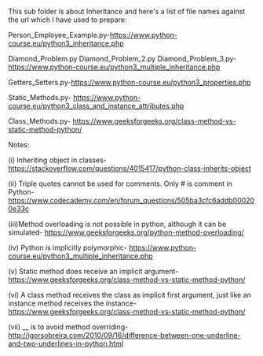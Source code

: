 This sub folder is about Inheritance and here's a list of file names against
the url which I have used to prepare:

Person_Employee_Example.py-https://www.python-course.eu/python3_inheritance.php

Diamond_Problem.py Diamond_Problem_2.py Diamond_Problem_3.py-
https://www.python-course.eu/python3_multiple_inheritance.php

Getters_Setters.py-https://www.python-course.eu/python3_properties.php

Static_Methods.py-
https://www.python-course.eu/python3_class_and_instance_attributes.php

Class_Methods.py-
https://www.geeksforgeeks.org/class-method-vs-static-method-python/

Notes:

(i) Inheriting object in classes-
https://stackoverflow.com/questions/4015417/python-class-inherits-object

(ii) Triple quotes cannot be used for comments. Only # is comment in Python-
https://www.codecademy.com/en/forum_questions/505ba3cfc6addb000200e33c

(iii)Method overloading is not possible in python, although it can be simulated-
https://www.geeksforgeeks.org/python-method-overloading/

(iv) Python is implicitly polymorphic-
https://www.python-course.eu/python3_multiple_inheritance.php

(v) Static method does receive an implicit argument-
https://www.geeksforgeeks.org/class-method-vs-static-method-python/

(vi) A class method receives the class as implicit first argument, just like an
instance method receives the instance-
https://www.geeksforgeeks.org/class-method-vs-static-method-python/

(vii) __ is to avoid method overriding-
http://igorsobreira.com/2010/09/16/difference-between-one-underline-and-two-underlines-in-python.html
